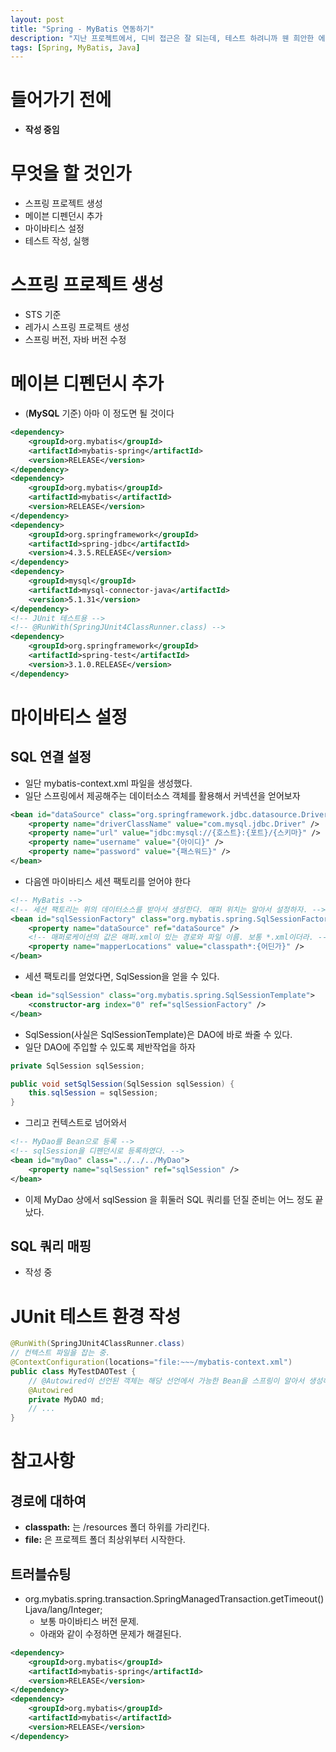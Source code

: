 ```yaml
---
layout: post
title: "Spring - MyBatis 연동하기"
description: "지난 프로젝트에서, 디비 접근은 잘 되는데, 테스트 하려니까 웬 희안한 에러들이 떠서 정석대로 재시도."
tags: [Spring, MyBatis, Java]
---
```


# 들어가기 전에
* __작성 중임__

# 무엇을 할 것인가
* 스프링 프로젝트 생성
* 메이븐 디펜던시 추가
* 마이바티스 설정
* 테스트 작성, 실행

# 스프링 프로젝트 생성
* STS 기준
* 레가시 스프링 프로젝트 생성
* 스프링 버전, 자바 버전 수정

# 메이븐 디펜던시 추가
* (__MySQL__ 기준) 아마 이 정도면 될 것이다

```xml
<dependency>
    <groupId>org.mybatis</groupId>
    <artifactId>mybatis-spring</artifactId>
    <version>RELEASE</version>
</dependency>
<dependency>
    <groupId>org.mybatis</groupId>
    <artifactId>mybatis</artifactId>
    <version>RELEASE</version>
</dependency>
<dependency>
    <groupId>org.springframework</groupId>
    <artifactId>spring-jdbc</artifactId>
    <version>4.3.5.RELEASE</version>
</dependency>
<dependency>
    <groupId>mysql</groupId>
    <artifactId>mysql-connector-java</artifactId>
    <version>5.1.31</version>
</dependency>
<!-- JUnit 테스트용 -->
<!-- @RunWith(SpringJUnit4ClassRunner.class) -->
<dependency>
    <groupId>org.springframework</groupId>
    <artifactId>spring-test</artifactId>
    <version>3.1.0.RELEASE</version>
</dependency>
```

# 마이바티스 설정

## SQL 연결 설정
* 일단 mybatis-context.xml 파일을 생성했다.
* 일단 스프링에서 제공해주는 데이터소스 객체를 활용해서 커넥션을 얻어보자

```xml
<bean id="dataSource" class="org.springframework.jdbc.datasource.DriverManagerDataSource">
    <property name="driverClassName" value="com.mysql.jdbc.Driver" />
    <property name="url" value="jdbc:mysql://{호스트}:{포트}/{스키마}" />
    <property name="username" value="{아이디}" />
    <property name="password" value="{패스워드}" />
</bean>
```

* 다음엔 마이바티스 세션 팩토리를 얻어야 한다

```xml
<!-- MyBatis -->
<!-- 세션 팩토리는 위의 데이터소스를 받아서 생성한다. 매퍼 위치는 알아서 설정하자. -->
<bean id="sqlSessionFactory" class="org.mybatis.spring.SqlSessionFactoryBean">
    <property name="dataSource" ref="dataSource" />
    <!-- 매퍼로케이션의 값은 매퍼.xml이 있는 경로와 파일 이름. 보통 *.xml이더라. -->
    <property name="mapperLocations" value="classpath*:{어딘가}" />
</bean>
```

* 세션 팩토리를 얻었다면, SqlSession을 얻을 수 있다.

```xml
<bean id="sqlSession" class="org.mybatis.spring.SqlSessionTemplate">
    <constructor-arg index="0" ref="sqlSessionFactory" />
</bean>
```

* SqlSession(사실은 SqlSessionTemplate)은 DAO에 바로 쏴줄 수 있다.
* 일단 DAO에 주입할 수 있도록 제반작업을 하자

```java
private SqlSession sqlSession;

public void setSqlSession(SqlSession sqlSession) {
    this.sqlSession = sqlSession;
}
```

* 그리고 컨텍스트로 넘어와서

```xml
<!-- MyDao를 Bean으로 등록 -->
<!-- sqlSession을 디펜던시로 등록하였다. -->
<bean id="myDao" class="../../../MyDao">
    <property name="sqlSession" ref="sqlSession" />
</bean>
```

* 이제 MyDao 상에서 sqlSession 을 휘둘러 SQL 쿼리를 던질 준비는 어느 정도 끝났다.

## SQL 쿼리 매핑
* 작성 중

# JUnit 테스트 환경 작성

```java
@RunWith(SpringJUnit4ClassRunner.class)
// 컨텍스트 파일을 잡는 중.
@ContextConfiguration(locations="file:~~~/mybatis-context.xml")
public class MyTestDAOTest {
    // @Autowired이 선언된 객체는 해당 선언에서 가능한 Bean을 스프링이 알아서 생성해준다.
    @Autowired
	private MyDAO md;
    // ...
}
```

# 참고사항

## 경로에 대하여
* __classpath:__ 는 /resources 폴더 하위를 가리킨다.
* __file:__ 은 프로젝트 폴더 최상위부터 시작한다.

## 트러블슈팅
* org.mybatis.spring.transaction.SpringManagedTransaction.getTimeout()Ljava/lang/Integer;
    * 보통 마이바티스 버전 문제.
    * 아래와 같이 수정하면 문제가 해결된다.

```xml
<dependency>
    <groupId>org.mybatis</groupId>
    <artifactId>mybatis-spring</artifactId>
    <version>RELEASE</version>
</dependency>
<dependency>
    <groupId>org.mybatis</groupId>
    <artifactId>mybatis</artifactId>
    <version>RELEASE</version>
</dependency>
```